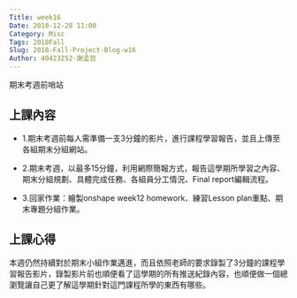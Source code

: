 ```yaml
---
Title: week16
Date: 2018-12-28 11:00
Category: Misc
Tags: 2018Fall
Slug: 2018-Fall-Project-Blog-w16
Author: 40423252-謝孟哲
---
```


期末考週前哨站

<!-- PELICAN_END_SUMMARY -->

上課內容
----
* 1.期末考週前每人需準備一支3分鐘的影片，進行課程學習報告，並且上傳至各組期末分組網站。

* 2.期末考週，以最多15分鐘，利用網際簡報方式，報告這學期所學習之內容、期末分組規劃、具體完成任務、各組員分工情況、Final report編輯流程。

* 3.回家作業：繪製onshape week12 homework、練習Lesson plan重點、期末專題分組作業。


上課心得
----
本週仍然持續對於期末小組作業邁進，而且依照老師的要求錄製了3分鐘的課程學習報告影片，錄製影片前也順便看了這學期的所有推送紀錄內容，也順便做一個總瀏覽讓自己更了解這學期針對這門課程所學的東西有哪些。